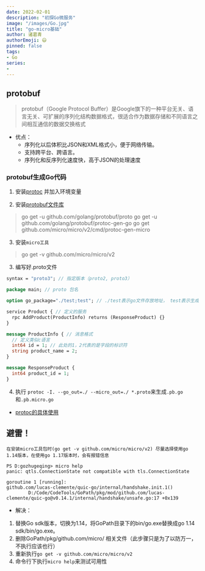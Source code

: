 ```yaml
---
date: 2022-02-01
description: "初探Go微服务"
image: "/images/Go.jpg"
title: "go-micro基础"
author: 诸葛青
authorEmoji: 😃
pinned: false
tags:
- Go
series:
- 
---
```


## protobuf
> protobuf（Google Protocol Buffer）是Google旗下的一种平台无关、语言无关、可扩展的序列化结构数据格式，很适合作为数据存储和不同语言之间相互通信的数据交换格式

* 优点： 
    * 序列化以后体积比JSON和XML格式小，便于网络传输。
    * 支持跨平台、跨语言。
    * 序列化和反序列化速度快，高于JSON的处理速度

### protobuf生成Go代码
1. 安装[protoc](https://github.com/protocolbuffers/protobuf/releases) 并加入环境变量

2. 安装[protobuf文件库](https://github.com/golang/protobuf)
> go get -u github.com/golang/protobuf/proto
> go get -u github.com/golang/protobuf/protoc-gen-go
> go get github.com/micro/micro/v2/cmd/protoc-gen-micro

3. 安装`micro工具`
> go get -v github.com/micro/micro/v2

3. 编写好.proto文件
```proto
syntax = "proto3"; // 指定版本（proto2, proto3）

package main; // proto 包名

option go_package="./test;test"; // ./test表示go文件存放地址， test表示生成go文件所属包名

service Product { // 定义的服务
  rpc AddProduct(ProductInfo) returns (ResponseProduct) {}
}

message ProductInfo { // 消息格式
  // 定义类似c语言
  int64 id = 1; // 此处的1，2代表的是字段的标识符
  string product_name = 2;
}

message ResponseProduct {
  int64 product_id = 1;
}
```

4. 执行 `protoc -I. --go_out=./ --micro_out=./ *.proto`来生成`.pb.go`和`.pb.micro.go`

* [protoc的具体使用](https://juejin.cn/post/6949927882126966820#heading-8)



## 避雷！

`在安装micro工具包时(go get -v github.com/micro/micro/v2) 尽量选择使用go 1.14版本，在使用go 1.17版本时，会有报错信息`
```
PS D:gozhugeqing> micro help
panic: qtls.ConnectionState not compatible with tls.ConnectionState

goroutine 1 [running]:
github.com/lucas-clemente/quic-go/internal/handshake.init.1()
        D:/Code/CodeTools/GoPath/pkg/mod/github.com/lucas-clemente/quic-go@v0.14.1/internal/handshake/unsafe.go:17 +0x139 
```

* 解决：
1. 替换Go sdk版本，切换为1.14，将GoPath目录下的bin/go.exe替换成go 1.14 sdk/bin/go.exe。
2. 删除GoPath/pkg/github.com/micro/ 相关文件（此步骤只是为了以防万一，不执行应该也行）
3. 重新执行`go get -v github.com/micro/micro/v2`
4. 命令行下执行`micro help`来测试可用性

